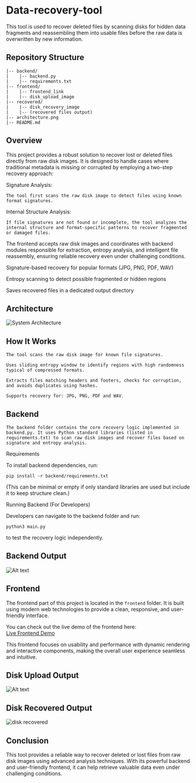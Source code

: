 # Data-recovery-tool
This tool is used to recover deleted files by scanning disks for hidden data fragments and reassembling them into usable files before the raw data is overwritten by new information.

## Repository Structure

    |-- backend/
    |    |-- backend.py
    |    |-- requirements.txt
    |-- frontend/
    |    |-- frontend_link
    |    |-- disk_upload_image
    |-- recovered/
    |    |-- disk_recovery_image
    |    |-- (recovered files output)
    |-- architecture.png
    |-- README.md


## Overview


This project provides a robust solution to recover lost or deleted files directly from raw disk images. It is designed to handle cases where traditional metadata is missing or corrupted by employing a two-step recovery approach:

Signature Analysis: 
    
    The tool first scans the raw disk image to detect files using known format signatures.

Internal Structure Analysis: 
 
    If file signatures are not found or incomplete, the tool analyzes the internal structure and format-specific patterns to recover fragmented or damaged files.

The frontend accepts raw disk images and coordinates with backend modules responsible for extraction, entropy analysis, and intelligent file reassembly, ensuring reliable recovery even under challenging conditions.

Signature-based recovery for popular formats (JPG, PNG, PDF, WAV)

Entropy scanning to detect possible fragmented or hidden regions

Saves recovered files in a dedicated output directory

## Architecture

  ![System Architecture](https://github.com/user-attachments/assets/07598b9d-127d-4b16-b4b3-26ef647c0369)

    
## How It Works

    The tool scans the raw disk image for known file signatures.

    Uses sliding entropy window to identify regions with high randomness typical of compressed formats.

    Extracts files matching headers and footers, checks for corruption, and avoids duplicates using hashes.

    Supports recovery for: JPG, PNG, PDF and WAV.

## Backend
    The backend folder contains the core recovery logic implemented in backend.py. It uses Python standard libraries (listed in requirements.txt) to scan raw disk images and recover files based on signature and entropy analysis.

Requirements

To install backend dependencies, run:

    pip install -r backend/requirements.txt

(This can be minimal or empty if only standard libraries are used but include it to keep structure clean.)

Running Backend (For Developers)

Developers can navigate to the backend folder and run:

    python3 main.py

to test the recovery logic independently.

## Backend Output 

![Alt text](https://github.com/user-attachments/assets/b0a0123e-bec0-46c3-93cd-b8415032275b)

## Frontend

The frontend part of this project is located in the `frontend` folder. 
It is built using modern web technologies to provide a clean, responsive, and user-friendly interface.

You can check out the live demo of the frontend here:  
[Live Frontend Demo](https://dad4e88f-a9d1-46b1-a3c0-fc55b477e186-00-19iqw2hidm0pb.janeway.replit.dev/)

This frontend focuses on usability and performance with dynamic rendering and interactive components, making the overall user experience seamless and intuitive.

## Disk Upload Output

![Alt text](https://github.com/user-attachments/assets/3b756146-677c-4ba2-b477-070ceb789f6b)

## Disk Recovered Output

![disk recovered](https://github.com/user-attachments/assets/6189d88a-fefc-4a34-b839-7a8aa42a87e4)

## Conclusion

This tool provides a reliable way to recover deleted or lost files from raw disk images using advanced analysis techniques.
With its powerful backend and user-friendly frontend, it can help retrieve valuable data even under challenging conditions.






